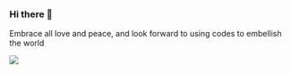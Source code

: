 ### Hi there 👋

Embrace all love and peace, and look forward to using codes to embellish the world

![](https://github-readme-stats.vercel.app/api?username=msstext&theme=dracula)
